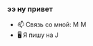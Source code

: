 ### ээ ну привет

- 📫 Связь со мной: <a href="https://vk.com/filatovpr"><img height="14" src="https://img.shields.io/badge/vk-blue?logo=vk&logoColor=white" alt="Me!"/></a> <a href="https://t.me/filatovpr"><img height="14" src="https://img.shields.io/badge/tg-blue?logo=tg&logoColor=white" alt="Me!"/></a>
- 🖥 Я пишу на <a href="https://learn.javascript.ru/"><img height="14" src="https://img.shields.io/badge/JavaScript-F7DF1E?style=flat&logo=JavaScript&logoColor=white" alt="JavaScript"/></a>
